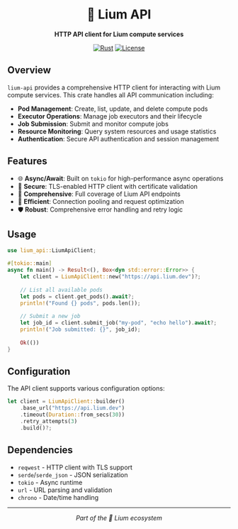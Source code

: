<div align="center">

# 🍄 Lium API

**HTTP API client for Lium compute services**

[![Rust](https://img.shields.io/badge/Rust-1.70+-orange.svg)](https://www.rust-lang.org/)
[![License](https://img.shields.io/badge/License-MIT-blue.svg)](LICENSE)

</div>

## Overview

`lium-api` provides a comprehensive HTTP client for interacting with Lium compute services. This crate handles all API communication including:

- **Pod Management**: Create, list, update, and delete compute pods
- **Executor Operations**: Manage job executors and their lifecycle
- **Job Submission**: Submit and monitor compute jobs
- **Resource Monitoring**: Query system resources and usage statistics
- **Authentication**: Secure API authentication and session management

## Features

- 🌐 **Async/Await**: Built on `tokio` for high-performance async operations
- 🔐 **Secure**: TLS-enabled HTTP client with certificate validation
- 📡 **Comprehensive**: Full coverage of Lium API endpoints
- 🚀 **Efficient**: Connection pooling and request optimization
- 🛡️ **Robust**: Comprehensive error handling and retry logic

## Usage

```rust
use lium_api::LiumApiClient;

#[tokio::main]
async fn main() -> Result<(), Box<dyn std::error::Error>> {
    let client = LiumApiClient::new("https://api.lium.dev")?;
    
    // List all available pods
    let pods = client.get_pods().await?;
    println!("Found {} pods", pods.len());
    
    // Submit a new job
    let job_id = client.submit_job("my-pod", "echo hello").await?;
    println!("Job submitted: {}", job_id);
    
    Ok(())
}
```

## Configuration

The API client supports various configuration options:

```rust
let client = LiumApiClient::builder()
    .base_url("https://api.lium.dev")
    .timeout(Duration::from_secs(30))
    .retry_attempts(3)
    .build()?;
```

## Dependencies

- `reqwest` - HTTP client with TLS support
- `serde`/`serde_json` - JSON serialization
- `tokio` - Async runtime
- `url` - URL parsing and validation
- `chrono` - Date/time handling

---

<div align="center">

*Part of the 🍄 Lium ecosystem*

</div> 